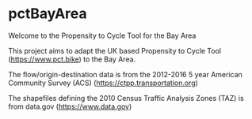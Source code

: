 # pctBayArea
Welcome to the Propensity to Cycle Tool for the Bay Area

This project aims to adapt the UK based Propensity to Cycle Tool (https://www.pct.bike) to the Bay Area.


The flow/origin-destination data is from the 2012-2016 5 year American Community Survey (ACS) (https://ctpp.transportation.org)

The shapefiles defining the 2010 Census Traffic Analysis Zones (TAZ) is from data.gov (https://www.data.gov)
